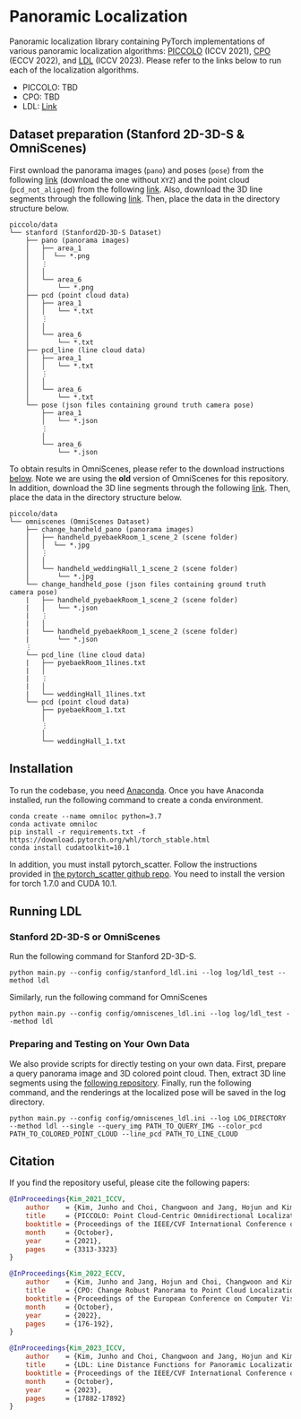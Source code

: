 # Panoramic Localization
Panoramic localization library containing PyTorch implementations of various panoramic localization algorithms: [PICCOLO](https://openaccess.thecvf.com/content/ICCV2021/html/Kim_PICCOLO_Point_Cloud-Centric_Omnidirectional_Localization_ICCV_2021_paper.html) (ICCV 2021), [CPO](https://www.ecva.net/papers/eccv_2022/papers_ECCV/html/1567_ECCV_2022_paper.php) (ECCV 2022), and [LDL](https://openaccess.thecvf.com/content/ICCV2023/html/Kim_LDL_Line_Distance_Functions_for_Panoramic_Localization_ICCV_2023_paper.html) (ICCV 2023).
Please refer to the links below to run each of the localization algorithms.

* PICCOLO: TBD 
* CPO: TBD
* LDL: [Link](https://github.com/82magnolia/panoramic-localization#running-ldl)



## Dataset preparation (Stanford 2D-3D-S & OmniScenes)
First ownload the panorama images (`pano`) and poses (`pose`) from the following [link](https://docs.google.com/forms/d/e/1FAIpQLScFR0U8WEUtb7tgjOhhnl31OrkEs73-Y8bQwPeXgebqVKNMpQ/viewform?c=0&w=1) (download the one without `XYZ`) and the point cloud (`pcd_not_aligned`) from the following [link](https://docs.google.com/forms/d/e/1FAIpQLScDimvNMCGhy_rmBA2gHfDu3naktRm6A8BPwAWWDv-Uhm6Shw/viewform?c=0&w=1).
Also, download the 3D line segments through the following [link](https://drive.google.com/file/d/1Ur67nN8Q2n_CXQxbI341TRUbQEmtEjuD/view?usp=sharing).
Then, place the data in the directory structure below.

    piccolo/data
    └── stanford (Stanford2D-3D-S Dataset)
        ├── pano (panorama images)
        │   ├── area_1
        │   │  └── *.png
        │   ⋮
        │   │
        │   └── area_6
        │       └── *.png
        ├── pcd (point cloud data)
        │   ├── area_1
        │   │   └── *.txt
        │   ⋮
        │   │
        │   └── area_6
        │       └── *.txt
        ├── pcd_line (line cloud data)
        │   ├── area_1
        │   │   └── *.txt
        │   ⋮
        │   │
        │   └── area_6
        │       └── *.txt
        └── pose (json files containing ground truth camera pose)
            ├── area_1
            │   └── *.json
            ⋮
            │
            └── area_6
                └── *.json

To obtain results in OmniScenes, please refer to the download instructions [below](https://github.com/82magnolia/piccolo#downloading-omniscenes-update-new-scenes-added).
Note we are using the **old** version of OmniScenes for this repository.
In addition, download the 3D line segments through the following [link](https://drive.google.com/file/d/1M7A5iDXQdrPVUNmhKWRSFMQKit07jOK8/view?usp=sharing).
Then, place the data in the directory structure below.

    piccolo/data
    └── omniscenes (OmniScenes Dataset)
        ├── change_handheld_pano (panorama images)
        │   ├── handheld_pyebaekRoom_1_scene_2 (scene folder)
        │   │  └── *.jpg
        │   ⋮
        │   │
        │   └── handheld_weddingHall_1_scene_2 (scene folder)
        │       └── *.jpg
        └── change_handheld_pose (json files containing ground truth camera pose)
        |   ├── handheld_pyebaekRoom_1_scene_2 (scene folder)
        |   │   └── *.json
        |   ⋮
        |   │
        |   └── handheld_pyebaekRoom_1_scene_2 (scene folder)
        |       └── *.json
        ⋮
        └── pcd_line (line cloud data)
        |   ├── pyebaekRoom_1lines.txt
        |   │
        |   ⋮
        |   │
        |   └── weddingHall_1lines.txt
        └── pcd (point cloud data)
            ├── pyebaekRoom_1.txt
            │
            ⋮
            │
            └── weddingHall_1.txt

## Installation
To run the codebase, you need [Anaconda](https://www.anaconda.com/). Once you have Anaconda installed, run the following command to create a conda environment.

    conda create --name omniloc python=3.7
    conda activate omniloc
    pip install -r requirements.txt -f https://download.pytorch.org/whl/torch_stable.html 
    conda install cudatoolkit=10.1

In addition, you must install pytorch_scatter. Follow the instructions provided in [the pytorch_scatter github repo](https://github.com/rusty1s/pytorch_scatter). You need to install the version for torch 1.7.0 and CUDA 10.1.

## Running LDL
### Stanford 2D-3D-S or OmniScenes
Run the following command for Stanford 2D-3D-S.
```
python main.py --config config/stanford_ldl.ini --log log/ldl_test --method ldl
```

Similarly, run the following command for OmniScenes
```
python main.py --config config/omniscenes_ldl.ini --log log/ldl_test --method ldl
```

### Preparing and Testing on Your Own Data
We also provide scripts for directly testing on your own data. 
First, prepare a query panorama image and 3D colored point cloud.
Then, extract 3D line segments using the [following repository](https://github.com/xiaohulugo/3DLineDetection).
Finally, run the following command, and the renderings at the localized pose will be saved in the log directory.
```
python main.py --config config/omniscenes_ldl.ini --log LOG_DIRECTORY --method ldl --single --query_img PATH_TO_QUERY_IMG --color_pcd PATH_TO_COLORED_POINT_CLOUD --line_pcd PATH_TO_LINE_CLOUD
```

## Citation
If you find the repository useful, please cite the following papers:
```bibtex
@InProceedings{Kim_2021_ICCV,
    author    = {Kim, Junho and Choi, Changwoon and Jang, Hojun and Kim, Young Min},
    title     = {PICCOLO: Point Cloud-Centric Omnidirectional Localization},
    booktitle = {Proceedings of the IEEE/CVF International Conference on Computer Vision (ICCV)},
    month     = {October},
    year      = {2021},
    pages     = {3313-3323}
}
```

```bibtex
@InProceedings{Kim_2022_ECCV,
    author    = {Kim, Junho and Jang, Hojun and Choi, Changwoon and Kim, Young Min},
    title     = {CPO: Change Robust Panorama to Point Cloud Localization},
    booktitle = {Proceedings of the European Conference on Computer Vision (ECCV)},
    month     = {October},
    year      = {2022},
    pages     = {176-192},
}
```

```bibtex
@InProceedings{Kim_2023_ICCV,
    author    = {Kim, Junho and Choi, Changwoon and Jang, Hojun and Kim, Young Min},
    title     = {LDL: Line Distance Functions for Panoramic Localization},
    booktitle = {Proceedings of the IEEE/CVF International Conference on Computer Vision (ICCV)},
    month     = {October},
    year      = {2023},
    pages     = {17882-17892}
}
```
